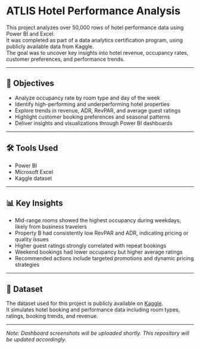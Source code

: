 # ATLIS Hotel Performance Analysis

This project analyzes over 50,000 rows of hotel performance data using Power BI and Excel.  
It was completed as part of a data analytics certification program, using publicly available data from Kaggle.  
The goal was to uncover key insights into hotel revenue, occupancy rates, customer preferences, and performance trends.

---

## 📌 Objectives
- Analyze occupancy rate by room type and day of the week  
- Identify high-performing and underperforming hotel properties  
- Explore trends in revenue, ADR, RevPAR, and average guest ratings  
- Highlight customer booking preferences and seasonal patterns  
- Deliver insights and visualizations through Power BI dashboards  

---

## 🛠 Tools Used
- Power BI  
- Microsoft Excel  
- Kaggle dataset  

---

## 📊 Key Insights
- Mid-range rooms showed the highest occupancy during weekdays, likely from business travelers  
- Property B had consistently low RevPAR and ADR, indicating pricing or quality issues  
- Higher guest ratings strongly correlated with repeat bookings  
- Weekend bookings had lower occupancy but higher average ratings  
- Recommended actions include targeted promotions and dynamic pricing strategies  

---

## 📁 Dataset
The dataset used for this project is publicly available on [Kaggle](https://www.kaggle.com/).  
It simulates hotel booking and performance data including room types, ratings, booking trends, and revenue.

---

*Note: Dashboard screenshots will be uploaded shortly. This repository will be updated accordingly.*

